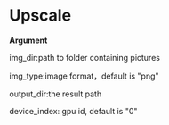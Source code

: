 # Upscale
**Argument**

img_dir:path to folder containing pictures

img_type:image format，default is "png"

output_dir:the result path

device_index: gpu id, default is "0"
